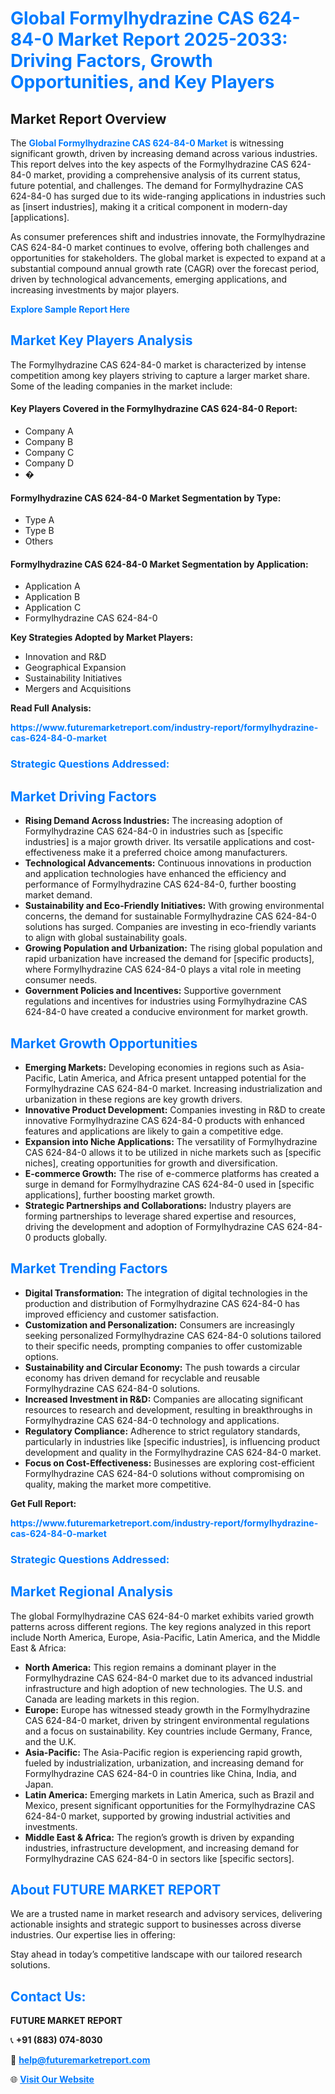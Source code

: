 <h1 style="color: #007BFF;">Global Formylhydrazine CAS 624-84-0 Market Report 2025-2033: Driving Factors, Growth Opportunities, and Key Players</h1>

<section id="overview">
<h2>Market Report Overview</h2>
<p>The <a href="https://www.futuremarketreport.com/industry-report/formylhydrazine-cas-624-84-0-market" style="color: #007BFF; text-decoration: none;"><strong>Global Formylhydrazine CAS 624-84-0 Market</strong></a> is witnessing significant growth, driven by increasing demand across various industries. This report delves into the key aspects of the Formylhydrazine CAS 624-84-0 market, providing a comprehensive analysis of its current status, future potential, and challenges. The demand for Formylhydrazine CAS 624-84-0 has surged due to its wide-ranging applications in industries such as [insert industries], making it a critical component in modern-day [applications].</p>
<p>As consumer preferences shift and industries innovate, the Formylhydrazine CAS 624-84-0 market continues to evolve, offering both challenges and opportunities for stakeholders. The global market is expected to expand at a substantial compound annual growth rate (CAGR) over the forecast period, driven by technological advancements, emerging applications, and increasing investments by major players.</p>
</section>

<section id="overview">
<p><a href="https://www.futuremarketreport.com/request-sample/reportId=113136" style="color: #007BFF; text-decoration: none;"><strong>Explore Sample Report Here</strong></a></p>
</section>

<section id="key-players">
<h2 style="color: #007BFF;">Market Key Players Analysis</h2>
<p>The Formylhydrazine CAS 624-84-0 market is characterized by intense competition among key players striving to capture a larger market share. Some of the leading companies in the market include:</p>
<h4>Key Players Covered in the Formylhydrazine CAS 624-84-0 Report:</h4>
<ul><li>Company A</li><li>Company B</li><li>Company C</li><li>Company D</li><li>�</li></ul>
<h4>Formylhydrazine CAS 624-84-0 Market Segmentation by Type:</h4>
<ul><li>Type A</li><li>Type B</li><li>Others</li></ul>

<h4>Formylhydrazine CAS 624-84-0 Market Segmentation by Application:</h4>
<ul><li>Application A</li><li>Application B</li><li>Application C</li><li>Formylhydrazine CAS 624-84-0</li></ul>
<p><strong>Key Strategies Adopted by Market Players:</strong></p>
<ul>
<li>Innovation and R&D</li>
<li>Geographical Expansion</li>
<li>Sustainability Initiatives</li>
<li>Mergers and Acquisitions</li>
</ul>
</section>

<section>
<p><strong>Read Full Analysis: </strong></p><a href="https://www.futuremarketreport.com/industry-report/formylhydrazine-cas-624-84-0-market" style="color: #007BFF; text-decoration: none;"><strong>https://www.futuremarketreport.com/industry-report/formylhydrazine-cas-624-84-0-market</strong></a>
<h3 style="color: #007BFF;">Strategic Questions Addressed:</h3>
</section>

<section id="driving-factors">
<h2 style="color: #007BFF;">Market Driving Factors</h2>
<ul>
<li><strong>Rising Demand Across Industries:</strong> The increasing adoption of Formylhydrazine CAS 624-84-0 in industries such as [specific industries] is a major growth driver. Its versatile applications and cost-effectiveness make it a preferred choice among manufacturers.</li>
<li><strong>Technological Advancements:</strong> Continuous innovations in production and application technologies have enhanced the efficiency and performance of Formylhydrazine CAS 624-84-0, further boosting market demand.</li>
<li><strong>Sustainability and Eco-Friendly Initiatives:</strong> With growing environmental concerns, the demand for sustainable Formylhydrazine CAS 624-84-0 solutions has surged. Companies are investing in eco-friendly variants to align with global sustainability goals.</li>
<li><strong>Growing Population and Urbanization:</strong> The rising global population and rapid urbanization have increased the demand for [specific products], where Formylhydrazine CAS 624-84-0 plays a vital role in meeting consumer needs.</li>
<li><strong>Government Policies and Incentives:</strong> Supportive government regulations and incentives for industries using Formylhydrazine CAS 624-84-0 have created a conducive environment for market growth.</li>
</ul>
</section>

<section id="growth-opportunities">
<h2 style="color: #007BFF;">Market Growth Opportunities</h2>
<ul>
<li><strong>Emerging Markets:</strong> Developing economies in regions such as Asia-Pacific, Latin America, and Africa present untapped potential for the Formylhydrazine CAS 624-84-0 market. Increasing industrialization and urbanization in these regions are key growth drivers.</li>
<li><strong>Innovative Product Development:</strong> Companies investing in R&D to create innovative Formylhydrazine CAS 624-84-0 products with enhanced features and applications are likely to gain a competitive edge.</li>
<li><strong>Expansion into Niche Applications:</strong> The versatility of Formylhydrazine CAS 624-84-0 allows it to be utilized in niche markets such as [specific niches], creating opportunities for growth and diversification.</li>
<li><strong>E-commerce Growth:</strong> The rise of e-commerce platforms has created a surge in demand for Formylhydrazine CAS 624-84-0 used in [specific applications], further boosting market growth.</li>
<li><strong>Strategic Partnerships and Collaborations:</strong> Industry players are forming partnerships to leverage shared expertise and resources, driving the development and adoption of Formylhydrazine CAS 624-84-0 products globally.</li>
</ul>
</section>

<section id="trending-factors">
<h2 style="color: #007BFF;">Market Trending Factors</h2>
<ul>
<li><strong>Digital Transformation:</strong> The integration of digital technologies in the production and distribution of Formylhydrazine CAS 624-84-0 has improved efficiency and customer satisfaction.</li>
<li><strong>Customization and Personalization:</strong> Consumers are increasingly seeking personalized Formylhydrazine CAS 624-84-0 solutions tailored to their specific needs, prompting companies to offer customizable options.</li>
<li><strong>Sustainability and Circular Economy:</strong> The push towards a circular economy has driven demand for recyclable and reusable Formylhydrazine CAS 624-84-0 solutions.</li>
<li><strong>Increased Investment in R&D:</strong> Companies are allocating significant resources to research and development, resulting in breakthroughs in Formylhydrazine CAS 624-84-0 technology and applications.</li>
<li><strong>Regulatory Compliance:</strong> Adherence to strict regulatory standards, particularly in industries like [specific industries], is influencing product development and quality in the Formylhydrazine CAS 624-84-0 market.</li>
<li><strong>Focus on Cost-Effectiveness:</strong> Businesses are exploring cost-efficient Formylhydrazine CAS 624-84-0 solutions without compromising on quality, making the market more competitive.</li>
</ul>
</section>

<section>
<p><strong>Get Full Report: </strong></p><a href="https://www.futuremarketreport.com/industry-report/formylhydrazine-cas-624-84-0-market" style="color: #007BFF; text-decoration: none;"><strong>https://www.futuremarketreport.com/industry-report/formylhydrazine-cas-624-84-0-market</strong></a>
<h3 style="color: #007BFF;">Strategic Questions Addressed:</h3>
</section>


<section id="regional-analysis">
<h2 style="color: #007BFF;">Market Regional Analysis</h2>
<p>The global Formylhydrazine CAS 624-84-0 market exhibits varied growth patterns across different regions. The key regions analyzed in this report include North America, Europe, Asia-Pacific, Latin America, and the Middle East & Africa:</p>
<ul>
<li><strong>North America:</strong> This region remains a dominant player in the Formylhydrazine CAS 624-84-0 market due to its advanced industrial infrastructure and high adoption of new technologies. The U.S. and Canada are leading markets in this region.</li>
<li><strong>Europe:</strong> Europe has witnessed steady growth in the Formylhydrazine CAS 624-84-0 market, driven by stringent environmental regulations and a focus on sustainability. Key countries include Germany, France, and the U.K.</li>
<li><strong>Asia-Pacific:</strong> The Asia-Pacific region is experiencing rapid growth, fueled by industrialization, urbanization, and increasing demand for Formylhydrazine CAS 624-84-0 in countries like China, India, and Japan.</li>
<li><strong>Latin America:</strong> Emerging markets in Latin America, such as Brazil and Mexico, present significant opportunities for the Formylhydrazine CAS 624-84-0 market, supported by growing industrial activities and investments.</li>
<li><strong>Middle East & Africa:</strong> The region’s growth is driven by expanding industries, infrastructure development, and increasing demand for Formylhydrazine CAS 624-84-0 in sectors like [specific sectors].</li>
</ul>
</section>

<footer>
<h2 style="color: #007BFF;">About FUTURE MARKET REPORT</h2>
<p>We are a trusted name in market research and advisory services, delivering actionable insights and strategic support to businesses across diverse industries. Our expertise lies in offering:</p>

<p>Stay ahead in today’s competitive landscape with our tailored research solutions.</p>

<h2 style="color: #007BFF;">Contact Us:</h2>
<p><strong>FUTURE MARKET REPORT</strong></p>
<p>📞 <strong>+91 (883) 074-8030</strong></p>
<p>📧 <strong><a href="mailto:help@futuremarketreport.com" style="color: #007BFF;">help@futuremarketreport.com</a></strong></p>
<p>🌐 <strong><a href="https://www.futuremarketreport.com/" style="color: #007BFF;">Visit Our Website</a></strong></p>
</footer>